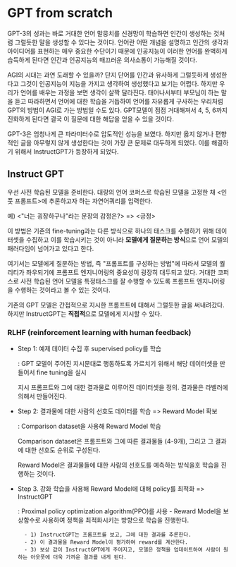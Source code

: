 # GPT from scratch

GPT-3의 성과는 바로 거대한 언어 말뭉치를 신경망이 학습하면 인간이 생성하는 것처럼 그럴듯한 말을 생성할 수 있다는 것이다. 언어란 어떤 개념을 설명하고 인간의 생각과 아이디어를 표현하는 매우 중요한 수단이기 때문에 인공지능이 이러한 언어를 완벽하게 습득하게 된다면 인간과 인공지능의 매끄러운 의사소통이 가능해질 것이다. 


AGI의 시대는 과연 도래할 수 있을까? 단지 단어를 인간과 유사하게 그럴듯하게 생성한다고 그것이 인공지능이 지능을 가지고 생각하여 생성했다고 보기는 어렵다. 하지만 우리가 언어를 배우는 과정을 보면 생각이 살짝 달라진다. 태어나서부터 부모님이 하는 말을 듣고 따라하면서 언어에 대한 학습을 거듭하여 언어를 자유롭게 구사하는 우리처럼 GPT의 방법이 AGI로 가는 방법일 수도 있다. GPT모델이 점점 거대해져서 4, 5, 6까지 진화하게 된다면 결국 이 질문에 대한 해답을 얻을 수 있을 것이다.

GPT-3은 엄청나게 큰 파라미터수로 압도적인 성능을 보였다. 하지만 옳지 않거나 편향적인 글을 아무렇지 않게 생성한다는 것이 가장 큰 문제로 대두하게 되었다. 이를 해결하기 위해서 InstructGPT가 등장하게 되었다. 

## Instruct GPT

우선 사전 학습된 모델을 준비한다. 대량의 언어 코퍼스로 학습된 모델을 고정한 채 <인풋 프롬프트>에 추론하고자 하는 자연어쿼리를 입력한다. 

예) <"너는 굉장하구나"라는 문장의 감정은?> => <긍정>

이 방법은 기존의 fine-tuning과는 다른 방식으로 하나의 태스크를 수행하기 위해 데이터셋을 수집하고 이를 학습시키는 것이 아니라 **모델에게 질문하는 방식**으로 언어 모델의 패러다임이 넘어가고 있다고 한다. 

여기서는 모델에게 질문하는 방법, 즉 "프롬프트를 구성하는 방법"에 따라서 모델의 퀄리티가 좌우되기에 프롬프트 엔지니어링의 중요성이 굉장히 대두되고 있다. 거대한 코퍼스로 사전 학습된 언어 모델을 특정태스크를 잘 수행할 수 있도록 프롬프트 엔지니어링을 수행하는 것이라고 볼 수 있는 것이다.

기존의 GPT 모델은 간접적으로 지시한 프롬프트에 대해서 그럴듯한 글을 써내려갔다. 하지만 InstructGPT는 **직접적**으로 모델에게 지시할 수 있다. 

### RLHF (reinforcement learning with human feedback)

- Step 1: 예제 데이터 수집 후 supervised policy를 학습

    : GPT 모델이 주어진 지시문대로 행동하도록 가르치기 위해서 해당 데이터셋을 만들어서 fine tuning을 실시

    지시 프롬프트와 그에 대한 결과물로 이루어진 데이터셋을 정의. 결과물은 라벨러에 의해서 만들어진다. 

- Step 2: 결과물에 대한 사람의 선호도 데이터를 학습 => Reward Model 확보 

    : Comparison dataset을 사용해 Reward Model 학습 

    Comparison dataset은 프롬프트와 그에 따른 결과물들 (4-9개), 그리고 그 결과에 대한 선호도 순위로 구성된다. 

    Reward Model은 결과물들에 대한 사람의 선호도를 예측하는 방식을호 학습을 진행하는 것이다. 

- Step 3. 강화 학습을 사용해 Reward Model에 대해 policy를 최적화 => InstructGPT

    : Proximal policy optimization algorithm(PPO)를 사용
        - Reward Model을 보상함수로 사용하여 정책을 최적화시키는 방향으로 학습을 진행한다.

        - 1) InstructGPT는 프롬프트를 보고, 그에 대한 결과를 추론한다.
        - 2) 이 결과물을 Reward Model이 평가하여 reward를 계산한다.
        - 3) 보상 값이 InstructGPT에게 주어지고, 모델은 정책을 업데이트하여 사람이 원하는 아웃풋에 더욱 가까운 결과를 내게 된다. 
